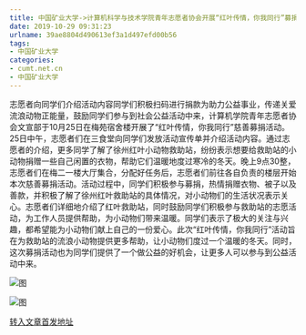 ```yaml
---
title: 中国矿业大学->计算机科学与技术学院青年志愿者协会开展“红叶传情，你我同行”募捐活动 | cumt.net.cn
date: 2019-10-29 09:31:23
urlname: 39ae8804d490613ef3a1d497efd00b56
tags: 
- 中国矿业大学
categories:
- cumt.net.cn
- 中国矿业大学
---
```

志愿者向同学们介绍活动内容同学们积极扫码进行捐款为助力公益事业，传递关爱流浪动物正能量，鼓励同学们参与到社会公益活动中来，计算机学院青年志愿者协会文宣部于10月25日在梅苑宿舍楼开展了“红叶传情，你我同行”慈善募捐活动。25日中午，志愿者们在三食堂向同学们发放活动宣传单并介绍活动内容。通过志愿者的介绍，更多同学了解了徐州红叶小动物救助站，纷纷表示想要给救助站的小动物捐赠一些自己闲置的衣物，帮助它们温暖地度过寒冷的冬天。晚上9点30整，志愿者们在梅二一楼大厅集合，分配好任务后，志愿者们前往各自负责的楼层开始本次慈善募捐活动。活动过程中，同学们积极参与募捐，热情捐赠衣物、被子以及善款，并积极了解了徐州红叶救助站的具体情况，对小动物们的生活状况表示关心。志愿者们详细地介绍了红叶救助站，同时鼓励同学们积极参与救助站的志愿活动，为工作人员提供帮助，为小动物们带来温暖。同学们表示了极大的关注与兴趣，都希望能为小动物们献上自己的一份爱心。此次“红叶传情，你我同行”活动旨在为救助站的流浪小动物提供更多帮助，让小动物们度过一个温暖的冬天。同时，这次募捐活动也为同学们提供了一个做公益的好机会，让更多人可以参与到公益活动中来。  

![图](http://xwzx.cumt.edu.cn/_upload/article/images/fe/d5/5aaf7356417fb1f52c000b833af1/76f7ef1e-3159-4847-a1e8-df0f13b00e59.jpg)

![图](http://xwzx.cumt.edu.cn/_upload/article/images/fe/d5/5aaf7356417fb1f52c000b833af1/c01ae37b-9083-4d1b-8557-51fafbe16c4e.jpg)

[转入文章首发地址](http://xwzx.cumt.edu.cn/59/c2/c523a547266/page.htm)